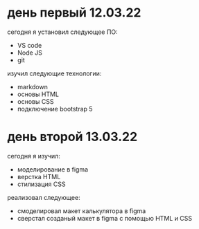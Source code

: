# день первый 12.03.22
сегодня я установил следующее ПО:
* VS code
* Node JS
* git

изучил следующие технологии:
* markdown
* основы HTML
* основы CSS
* подключение bootstrap 5

# день второй 13.03.22
сегодня я изучил:
* моделирование в figma
* верстка HTML 
* стилизация CSS

реализовал следующее:
* смоделировал макет калькулятора в figma
* сверстал созданый макет в figma с помощью HTML и CSS